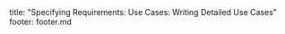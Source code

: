 <frontmatter>
title: "Specifying Requirements: Use Cases: Writing Detailed Use Cases"
footer: footer.md
</frontmatter>

<include src="unit-inPage-asFlat.md" boilerplate />
